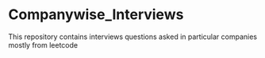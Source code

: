 # Companywise_Interviews

This repository contains interviews questions asked in particular companies mostly from leetcode
